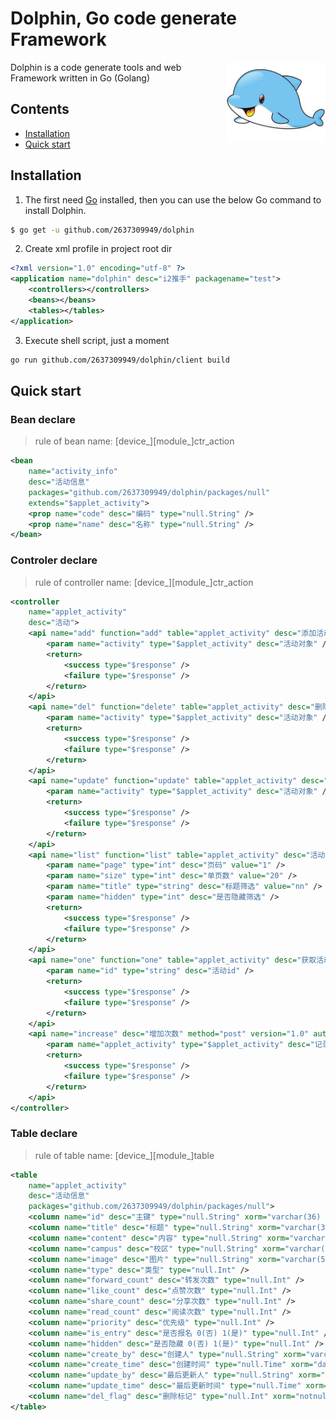 # Dolphin, Go code generate Framework

<img align="right" width="159px" src="./assets/dolphin.jpeg">

Dolphin is a code generate tools and web Framework written in Go (Golang)

## Contents

- [Installation](#installation)
- [Quick start](#quick-start)

## Installation

1. The first need [Go](https://golang.org/) installed, then you can use the below Go command to install Dolphin.
```sh
$ go get -u github.com/2637309949/dolphin
```

2. Create xml profile in project root dir

```xml
<?xml version="1.0" encoding="utf-8" ?>
<application name="dolphin" desc="i2推手" packagename="test">
    <controllers></controllers>
    <beans></beans>
    <tables></tables>
</application>
```

3. Execute shell script, just a moment

```sh
go run github.com/2637309949/dolphin/client build
```

## Quick start

### Bean declare

> rule of bean name: [device_][module_]ctr_action

```xml
<bean
    name="activity_info"
    desc="活动信息"
    packages="github.com/2637309949/dolphin/packages/null"
    extends="$applet_activity">
    <prop name="code" desc="编码" type="null.String" />
    <prop name="name" desc="名称" type="null.String" />
</bean>
```

### Controler declare

> rule of controller name: [device_][module_]ctr_action

```xml
<controller
    name="applet_activity"
    desc="活动">
    <api name="add" function="add" table="applet_activity" desc="添加活动" method="post">
        <param name="activity" type="$applet_activity" desc="活动对象" />
        <return>
            <success type="$response" />
            <failure type="$response" />
        </return>
    </api>
    <api name="del" function="delete" table="applet_activity" desc="删除活动" method="delete">
        <param name="activity" type="$applet_activity" desc="活动对象" />
        <return>
            <success type="$response" />
            <failure type="$response" />
        </return>
    </api>
    <api name="update" function="update" table="applet_activity" desc="更新活动" method="put">
        <param name="activity" type="$applet_activity" desc="活动对象" />
        <return>
            <success type="$response" />
            <failure type="$response" />
        </return>
    </api>
    <api name="list" function="list" table="applet_activity" desc="活动分页查询" method="get">
        <param name="page" type="int" desc="页码" value="1" />
        <param name="size" type="int" desc="单页数" value="20" />
        <param name="title" type="string" desc="标题筛选" value="nn" />
        <param name="hidden" type="int" desc="是否隐藏筛选" />
        <return>
            <success type="$response" />
            <failure type="$response" />
        </return>
    </api>
    <api name="one" function="one" table="applet_activity" desc="获取活动" method="get">
        <param name="id" type="string" desc="活动id" />
        <return>
            <success type="$response" />
            <failure type="$response" />
        </return>
    </api>
    <api name="increase" desc="增加次数" method="post" version="1.0" auth="false">
        <param name="applet_activity" type="$applet_activity" desc="记录id" />
        <return>
            <success type="$response" />
            <failure type="$response" />
        </return>
    </api>
</controller>
```

### Table declare

> rule of table name: [device_][module_]table

```xml
<table
    name="applet_activity"
    desc="活动信息"
    packages="github.com/2637309949/dolphin/packages/null">
	<column name="id" desc="主键" type="null.String" xorm="varchar(36) notnull unique pk" />
	<column name="title" desc="标题" type="null.String" xorm="varchar(36)" />
	<column name="content" desc="内容" type="null.String" xorm="varchar(1500)" />
	<column name="campus" desc="校区" type="null.String" xorm="varchar(2000)" />
	<column name="image" desc="图片" type="null.String" xorm="varchar(500)" />
	<column name="type" desc="类型" type="null.Int" />
	<column name="forward_count" desc="转发次数" type="null.Int" />
	<column name="like_count" desc="点赞次数" type="null.Int" />
	<column name="share_count" desc="分享次数" type="null.Int" />
	<column name="read_count" desc="阅读次数" type="null.Int" />
	<column name="priority" desc="优先级" type="null.Int" />
	<column name="is_entry" desc="是否报名 0(否) 1(是)" type="null.Int" />
	<column name="hidden" desc="是否隐藏 0(否) 1(是)" type="null.Int" />
	<column name="create_by" desc="创建人" type="null.String" xorm="varchar(36)" />
	<column name="create_time" desc="创建时间" type="null.Time" xorm="datetime" />
	<column name="update_by" desc="最后更新人" type="null.String" xorm="varchar(36)" />
	<column name="update_time" desc="最后更新时间" type="null.Time" xorm="datetime" />
    <column name="del_flag" desc="删除标记" type="null.Int" xorm="notnull" />
</table>
```